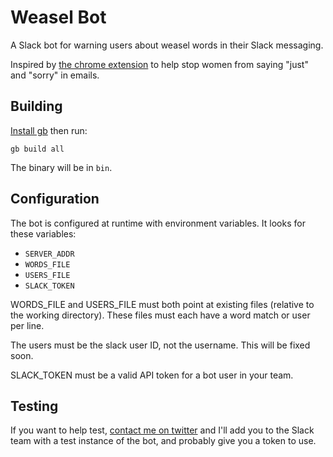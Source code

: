 # Weasel Bot

A Slack bot for warning users about weasel words in their Slack messaging.

Inspired by [the chrome extension](http://www.slate.com/blogs/xx_factor/2015/12/29/new_chrome_app_helps_women_stop_saying_just_and_sorry_in_emails.html) to help stop women from saying "just" and "sorry" in emails.

## Building

[Install gb](https://getgb.io) then run:

	gb build all

The binary will be in `bin`.

## Configuration

The bot is configured at runtime with environment variables. It looks for these variables:

* `SERVER_ADDR`
* `WORDS_FILE`
* `USERS_FILE`
* `SLACK_TOKEN`

WORDS_FILE and USERS_FILE must both point at existing files (relative to the working directory). These files must each have a word match or user per line.

The users must be the slack user ID, not the username. This will be fixed soon.

SLACK_TOKEN must be a valid API token for a bot user in your team.

## Testing

If you want to help test, [contact me on twitter](https://twitter.com) and I'll add you to the Slack team with a test instance of the bot, and probably give you a token to use.